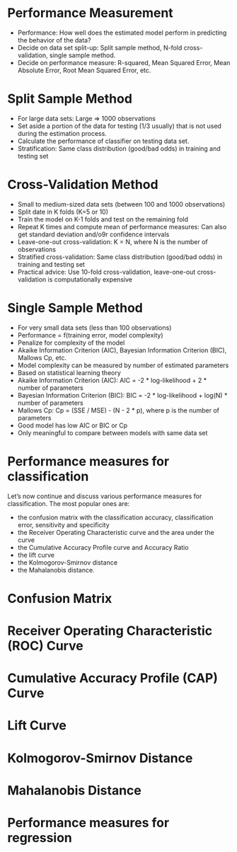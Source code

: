# Performance Measurement

- Performance: How well does the estimated model perform in predicting the behavior of the data?
- Decide on data set split-up: Split sample method, N-fold cross-validation, single sample method.
- Decide on performance measure: R-squared, Mean Squared Error, Mean Absolute Error, Root Mean Squared Error, etc.

# Split Sample Method

- For large data sets: Large => 1000 observations
- Set aside a portion of the data for testing (1/3 usually) that is not used during the estimation process.
- Calculate the performance of classifier on testing data set.
- Stratification: Same class distribution (good/bad odds) in training and testing set

# Cross-Validation Method

- Small to medium-sized data sets (between 100 and 1000 observations)
- Split date in K folds (K=5 or 10)
- Train the model on K-1 folds and test on the remaining fold
- Repeat K times and compute mean of performance measures: Can also get standard deviation and/o9r confidence intervals
- Leave-one-out cross-validation: K = N, where N is the number of observations
- Stratified cross-validation: Same class distribution (good/bad odds) in training and testing set
- Practical advice: Use 10-fold cross-validation, leave-one-out cross-validation is computationally expensive

# Single Sample Method

- For very small data sets (less than 100 observations)
- Performance = f(training error, model complexity)
- Penalize for complexity of the model
- Akaike Information Criterion (AIC), Bayesian Information Criterion (BIC), Mallows Cp, etc.
- Model complexity can be measured by number of estimated parameters
- Based on statistical learning theory
- Akaike Information Criterion (AIC): AIC = -2 * log-likelihood + 2 * number of parameters
- Bayesian Information Criterion (BIC): BIC = -2 * log-likelihood + log(N) * number of parameters
- Mallows Cp: Cp = (SSE / MSE) - (N - 2 * p), where p is the number of parameters
- Good model has low AIC or BIC or Cp
- Only meaningful to compare between models with same data set

# Performance measures for classification

Let’s now continue and discuss various performance measures for classification.  The most popular ones are:

- the confusion matrix with the classification accuracy, classification error, sensitivity and specificity
- the Receiver Operating Characteristic curve and the area under the curve
- the Cumulative Accuracy Profile curve and Accuracy Ratio
- the lift curve
- the Kolmogorov-Smirnov distance
- the Mahalanobis distance. 

# Confusion Matrix

# Receiver Operating Characteristic (ROC) Curve

# Cumulative Accuracy Profile (CAP) Curve

# Lift Curve

# Kolmogorov-Smirnov Distance

# Mahalanobis Distance

# Performance measures for regression
